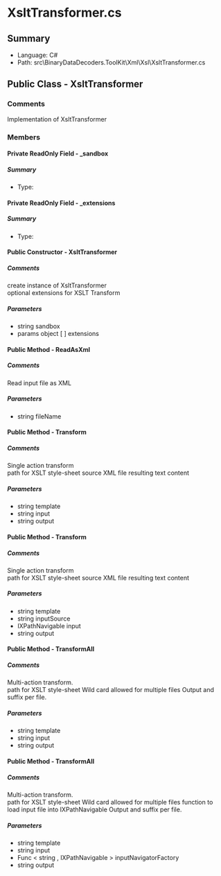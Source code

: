 ﻿# XsltTransformer.cs

## Summary

* Language: C#
* Path: src\BinaryDataDecoders.ToolKit\Xml\Xsl\XsltTransformer.cs

## Public Class - XsltTransformer

### Comments

 <summary>
 Implementation of XsltTransformer
 </summary>

### Members

#### Private ReadOnly Field - _sandbox

##### Summary

 * Type: 

#### Private ReadOnly Field - _extensions

##### Summary

 * Type: 

#### Public Constructor - XsltTransformer

##### Comments

 <summary>
 create instance of XsltTransformer
 </summary>
 <paramname="extensions">optional extensions for XSLT Transform</param>

#####  Parameters

 - string sandbox 
 - params object [  ] extensions 

#### Public Method - ReadAsXml

##### Comments

 <summary>
 Read input file as XML
 </summary>
 <paramname="fileName"></param>
 <returns></returns>

#####  Parameters

 - string fileName 

#### Public Method - Transform

##### Comments

 <summary>
 Single action transform
 </summary>
 <paramname="template">path for XSLT style-sheet</param>
 <paramname="input">source XML file</param>
 <paramname="output">resulting text content</param>

#####  Parameters

 - string template 
 - string input 
 - string output 

#### Public Method - Transform

##### Comments

 <summary>
 Single action transform
 </summary>
 <paramname="template">path for XSLT style-sheet</param>
 <paramname="inputSource"></param>
 <paramname="input">source XML file</param>
 <paramname="output">resulting text content</param>

#####  Parameters

 - string template 
 - string inputSource 
 - IXPathNavigable input 
 - string output 

#### Public Method - TransformAll

##### Comments

 <summary>
 Multi-action transform. 
 </summary>
 <paramname="template">path for XSLT style-sheet</param>
 <paramname="input">Wild card allowed for multiple files</param>
 <paramname="output">Output and suffix per file.</param>

#####  Parameters

 - string template 
 - string input 
 - string output 

#### Public Method - TransformAll

##### Comments

 <summary>
 Multi-action transform. 
 </summary>
 <paramname="template">path for XSLT style-sheet</param>
 <paramname="input">Wild card allowed for multiple files</param>
 <paramname="inputNavigatorFactory">function to load input file into IXPathNavigable</param>
 <paramname="output">Output and suffix per file.</param>

#####  Parameters

 - string template 
 - string input 
 - Func < string , IXPathNavigable > inputNavigatorFactory 
 - string output 

